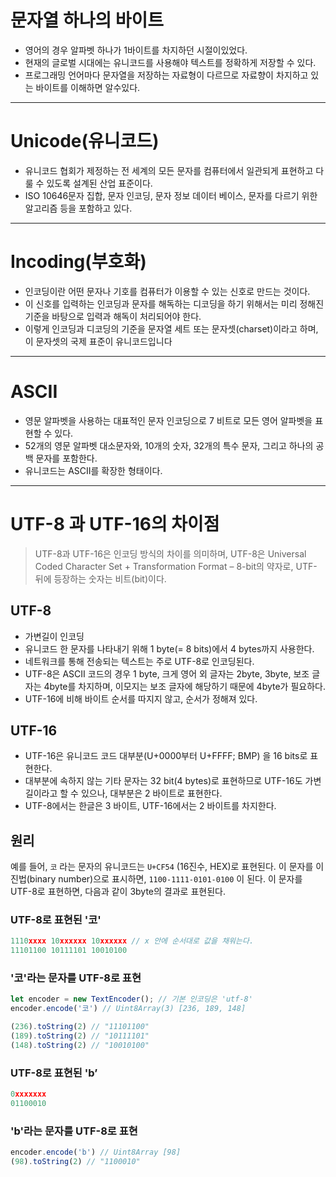 # 문자열 하나의 바이트

- 영어의 경우 알파벳 하나가 1바이트를 차지하던 시절이있었다.
- 현재의 글로벌 시대에는 유니코드를 사용해야 텍스트를 정확하게 저장할 수 있다.
- 프로그래밍 언어마다 문자열을 저장하는 자료형이 다르므로 자료향이 차지하고 있는 바이트를 이해하면 알수있다.

------

# Unicode(유니코드)

- 유니코드 협회가 제정하는  전 세계의 모든 문자를 컴퓨터에서 일관되게 표현하고 다룰 수 있도록 설계된 산업 표준이다.
- ISO 10646문자 집합, 문자 인코딩, 문자 정보 데이터 베이스, 문자를 다르기 위한 알고리즘 등을 포함하고 있다.

------

# Incoding(부호화)

- 인코딩이란 어떤 문자나 기호를 컴퓨터가 이용할 수 있는 신호로 만드는 것이다.
- 이 신호를 입력하는 인코딩과 문자를 해독하는 디코딩을 하기 위해서는 미리 정해진 기준을 바탕으로 입력과 해독이 처리되어야 한다.
- 이렇게 인코딩과 디코딩의 기준을 문자열 세트 또는 문자셋(charset)이라고 하며, 이 문자셋의 국제 표준이 유니코드입니다

------

# **ASCII**

- 영문 알파벳을 사용하는 대표적인 문자 인코딩으로 7 비트로 모든 영어 알파벳을 표현할 수 있다.
- 52개의 영문 알파벳 대소문자와, 10개의 숫자, 32개의 특수 문자, 그리고 하나의 공백 문자를 포함한다.
- 유니코드는 ASCII를 확장한 형태이다.

------

# UTF-8 과 UTF-16의 차이점

> UTF-8과 UTF-16은 인코딩 방식의 차이를 의미하며, UTF-8은 Universal Coded Character Set + Transformation Format – 8-bit의 약자로, UTF- 뒤에 등장하는 숫자는 비트(bit)이다.

## UTF-8

- 가변길이 인코딩
- 유니코드 한 문자를 나타내기 위해 1 byte(= 8 bits)에서 4 bytes까지 사용한다.
- 네트워크를 통해 전송되는 텍스트는 주로 UTF-8로 인코딩된다.
- UTF-8은 ASCII 코드의 경우 1 byte, 크게 영어 외 글자는 2byte, 3byte, 보조 글자는 4byte를 차지하며, 이모지는 보조 글자에 해당하기 때문에 4byte가 필요하다.
- UTF-16에 비해 바이트 순서를 따지지 않고, 순서가 정해져 있다.

## UTF-16

- UTF-16은 유니코드 코드 대부분(U+0000부터 U+FFFF; BMP) 을 16 bits로 표현한다.
- 대부분에 속하지 않는 기타 문자는 32 bit(4 bytes)로 표현하므로 UTF-16도 가변 길이라고 할 수 있으나, 대부분은 2 바이트로 표현한다.
- UTF-8에서는 한글은 3 바이트, UTF-16에서는 2 바이트를 차지한다.

## 원리

예를 들어, `코` 라는 문자의 유니코드는 `U+CF54` (16진수, HEX)로 표현된다. 이 문자를 이진법(binary number)으로 표시하면, `1100-1111-0101-0100` 이 된다. 이 문자를 UTF-8로 표현하면, 다음과 같이 3byte의 결과로 표현된다.

### UTF-8로 표현된 '코'

```jsx
1110xxxx 10xxxxxx 10xxxxxx // x 안에 순서대로 값을 채워는다.
11101100 10111101 10010100
```

### '코'라는 문자를 UTF-8로 표현

```jsx
let encoder = new TextEncoder(); // 기본 인코딩은 'utf-8'
encoder.encode('코') // Uint8Array(3) [236, 189, 148]

(236).toString(2) // "11101100"
(189).toString(2) // "10111101"
(148).toString(2) // "10010100"
```

### UTF-8로 표현된 'b’

```jsx
0xxxxxxx
01100010
```

### 'b'라는 문자를 UTF-8로 표현

```jsx
encoder.encode('b') // Uint8Array [98]
(98).toString(2) // "1100010"
```
